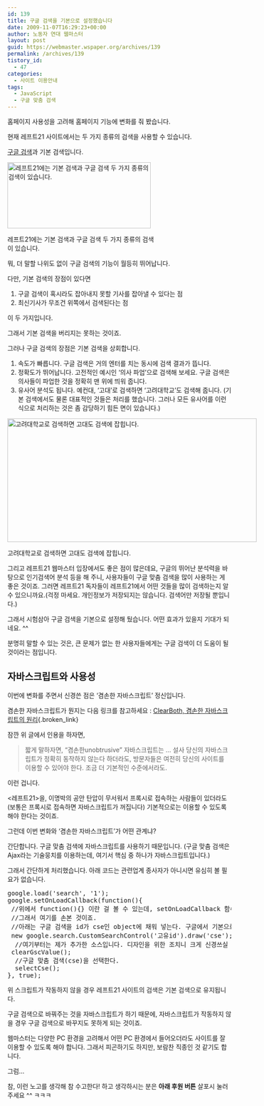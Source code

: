 ```yaml
---
id: 139
title: 구글 검색을 기본으로 설정했습니다
date: 2009-11-07T16:29:23+00:00
author: 노동자 연대 웹마스터
layout: post
guid: https://webmaster.wspaper.org/archives/139
permalink: /archives/139
tistory_id:
  - 47
categories:
  - 사이트 이용안내
tags:
  - JavaScript
  - 구글 맞춤 검색
---
```

홈페이지 사용성을 고려해 홈페이지 기능에 변화를 줘 봤습니다.

현재 레프트21 사이트에서는 두 가지 종류의 검색을 사용할 수 있습니다.

<a href="https://webmaster.wspaper.org/webmaster/29" target="_blank" title="구글 맞춤검색(CSE) 서비스 시작" class="broken_link">구글 검색</a>과 기본 검색입니다.

<div style="width: 332px" class="wp-caption aligncenter">
  <img src="https://webmaster.wspaper.org/wp-content/uploads/1/cfile1.uf.15630A484D0847241B6701.jpg" width="322" height="148" alt="레프트21에는 기본 검색과 구글 검색 두 가지 종류의 검색이 있습니다." />
  
  <p class="wp-caption-text">
    레프트21에는 기본 검색과 구글 검색 두 가지 종류의 검색이 있습니다.
  </p>
</div>

뭐, 더 말할 나위도 없이 구글 검색의 기능이 월등히 뛰어납니다.

다만, 기본 검색의 장점이 있다면 

  1. 구글 검색이 혹시라도 잡아내지 못할 기사를 잡아낼 수 있다는 점
  2. 최신기사가 무조건 위쪽에서 검색된다는 점 

이 두 가지입니다.

그래서 기본 검색을 버리지는 못하는 것이죠.

그러나 구글 검색의 장점은 기본 검색을 상회합니다.

  1. 속도가 빠릅니다. 구글 검색은 거의 엔터를 치는 동시에 검색 결과가 뜹니다.
  2. 정확도가 뛰어납니다. 고전적인 예시인 ‘의사 파업’으로 검색해 보세요. 구글 검색은 의사들이 파업한 것을 정확히 맨 위에 띄워 줍니다.
  3. 유사어 분석도 됩니다. 예컨대, ‘고대’로 검색하면 ‘고려대학교’도 검색해 줍니다. (기본 검색에서도 물론 대표적인 것들은 처리를 했습니다. 그러나 모든 유사어를 이런 식으로 처리하는 것은 좀 감당하기 힘든 면이 있습니다.)

<div style="width: 570px" class="wp-caption aligncenter">
  <img src="https://webmaster.wspaper.org/wp-content/uploads/1/cfile27.uf.187FC6564D0847244E465D.jpg" width="560" height="277" alt="고려대학교로 검색하면 고대도 검색에 잡힙니다." />
  
  <p class="wp-caption-text">
    고려대학교로 검색하면 고대도 검색에 잡힙니다.
  </p>
</div>

그리고 레프트21 웹마스터 입장에서도 좋은 점이 많은데요, 구글의 뛰어난 분석력을 바탕으로 인기검색어 분석 등을 해 주니, 사용자들이 구글 맞춤 검색을 많이 사용하는 게 좋은 것이죠. 그러면 레프트21 독자들이 레프트21에서 어떤 것들을 많이 검색하는지 알 수 있으니까요.(걱정 마세요. 개인정보가 저장되지는 않습니다. 검색어만 저장될 뿐입니다.)

그래서 시험삼아 구글 검색을 기본으로 설정해 뒀습니다. 어떤 효과가 있을지 기대가 되네요. ^^

분명히 말할 수 있는 것은, 큰 문제가 없는 한 사용자들에게는 구글 검색이 더 도움이 될 것이라는 점입니다.

## 자바스크립트와 사용성

이번에 변화를 주면서 신경쓴 점은 ‘겸손한 자바스크립트’ 정신입니다.

겸손한 자바스크립트가 뭔지는 다음 링크를 참고하세요 :&nbsp;[ClearBoth, 겸손한 자바스크립트의 원리](http://www.clearboth.org/wiki/doku.php?id=reference:opera-wsc:43_the_principles_of_unobtrusive_javascript){.broken_link}

잠깐 위 글에서 인용을 하자면,&nbsp;

> 짧게 말하자면, &ldquo;겸손한unobtrusive&rdquo; 자바스크립트는 &hellip; 설사 당신의 자바스크립트가 정확히 동작하지 않는다 하더라도, 방문자들은 여전히 당신의 사이트를 이용할 수 있어야 한다. 조금 더 기본적인 수준에서라도.

이런 겁니다.

<레프트21>을, 이명박의 공안 탄압이 무서워서 프록시로 접속하는 사람들이 있더라도(보통은 프록시로 접속하면 자바스크립트가 꺼집니다) 기본적으로는 이용할 수 있도록 해야 한다는 것이죠.

그런데 이번 변화와 ‘겸손한 자바스크립트’가 어떤 관계냐?

간단합니다. 구글 맞춤 검색에 자바스크립트를 사용하기 때문입니다. (구글 맞춤 검색은 Ajax라는 기술뭉치를 이용하는데, 여기서 핵심 중 하나가 자바스크립트입니다.)

그래서 간단하게 처리했습니다. 아래 코드는 관련업계 종사자가 아니시면 유심히 볼 필요가 없습니다.

<pre title="code" class="brush: jscript;">google.load('search', '1');
google.setOnLoadCallback(function(){
 //위에서 function(){} 이란 걸 볼 수 있는데, setOnLoadCallback 함수가 실행된 다음 실행할 것들을 지정해 준 부분인 것 같습니다.
 //그래서 여기를 손본 것이죠.
 //아래는 구글 검색을 id가 cse인 object에 채워 넣는다. 구글에서 기본으로 제공하는 소스입니다.
 new google.search.CustomSearchControl('고유id').draw('cse');
  //여기부터는 제가 추가한 소스입니다. 디자인을 위한 조치니 크게 신경쓰실 거 없습니다. submit 버튼에서 '검색'이라는 글자를 지우는 것입니다.
 clearGscValue();
  //구글 맞춤 검색(cse)을 선택한다.
  selectCse();
}, true);</pre>

위 스크립트가 작동하지 않을 경우 레프트21 사이트의 검색은 기본 검색으로 유지됩니다.

구글 검색으로 바꿔주는 것을 자바스크립트가 하기 때문에, 자바스크립트가 작동하지 않을 경우 구글 검색으로 바꾸지도 못하게 되는 것이죠.

웹마스터는 다양한 PC 환경을 고려해서 어떤 PC 환경에서 들어오더라도 사이트를 잘 이용할 수 있도록 해야 합니다. 그래서 피곤하기도 하지만, 보람찬 직종인 것 같기도 합니다.

그럼&#8230;&nbsp;

참, 이런 노고를 생각해 참 수고한다! 하고 생각하시는 분은 **아래 후원 버튼** 살포시 눌러 주세요 ^^ ㅋㅋㅋ